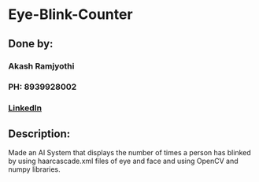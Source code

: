 # Eye-Blink-Counter

## Done by:
### Akash Ramjyothi
### PH: 8939928002
### [LinkedIn](https://www.linkedin.com/in/akash-ramjyothi/)

## Description:
Made an AI System that displays the number of times a person has blinked by using haarcascade.xml files of eye and face and using OpenCV and numpy libraries.

